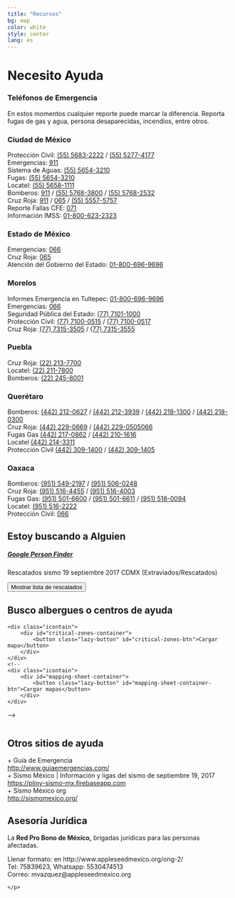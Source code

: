 ```yaml
---
title: "Recursos"
bg: map
color: white
style: center
lang: es
---
```

<div class="row">
  <h1 class="title">Necesito <span class="black">Ayuda</span></h1>
</div>
<div class="row">
  <h3 class="subtitle pink">Teléfonos de Emergencia</h3>
  En estos momentos cualquier reporte puede marcar la diferencia. Reporta fugas de gas y agua, persona desaparecidas, incendios, entre otros.
</div>
<div class="row">
  <div class="column one-half">
    <h3>Ciudad de México</h3>
    Protección Civil: <a href="tel:5556832222">(55) 5683-2222</a> / <a href="tel:5552774177">(55) 5277-4177</a><br />
    Emergencias: <a href="tel:911">911</a><br />
    Sistema de Aguas: <a href="tel:5556543210">(55) 5654-3210</a><br />
    Fugas: <a href="tel:5556543210">(55) 5654-3210</a><br />
    Locatel: <a href="tel:5556581111">(55) 5658-1111</a><br />
    Bomberos: <a href="tel:911">911</a> / <a href="tel:5557683800">(55) 5768-3800</a> / <a href="tel:5557682532">(55) 5768-2532</a><br />
    Cruz Roja: <a href="tel:911">911</a> / <a href="tel:065">065</a> / <a href="tel:5555575757">(55) 5557-5757</a><br />
    Reporte Fallas CFE: <a href="tel:071">071</a><br />
    Información IMSS: <a href="tel:018006232323">01-800-623-2323</a>
  </div>
  <div class="column one-half">
    <h3>Estado de México</h3>
    Emergencias: <a href="tel:066">066</a><br />
    Cruz Roja: <a href="tel:065">065</a><br />
    Atención del Gobierno del Estado: <a href="tel:018006969696">01-800-696-9696</a>
  </div>
</div>
<div class="row">
  <div class="column one-half">
    <h3>Morelos</h3>
    Informes Emergencia en Tultepec: <a href="tel:018006969696">01-800-696-9696</a><br />
    Emergencias: <a href="tel:066">066</a><br />
    Seguridad Pública del Estado: <a href="tel:7771011000">(77) 7101-1000</a><br />
    Protección Civil: <a href="tel:7771000515">(77) 7100-0515</a> / <a href="tel:7771000517">(77) 7100-0517</a><br />
    Cruz Roja: <a href="tel:7773153505">(77) 7315-3505</a> / <a href="tel:7773153555">(77) 7315-3555</a>
  </div>
  <div class="column one-half">
    <h3>Puebla</h3>
    Cruz Roja: <a href="tel:222137700">(22) 213-7700</a><br />
    Locatel: <a href="tel:222117800">(22) 211-7800</a><br />
    Bomberos: <a href="tel:222458001">(22) 245-8001</a>
  </div>
</div>
<div class="row">
  <div class="column one-half">
    <h3>Querétaro</h3>
    Bomberos: <a href="tel:4422120627">(442) 212-0627</a> / <a href="tel:4422123939">(442) 212-3939</a> / <a href="tel:4422181300">(442) 218-1300</a> / <a href="tel:4422180300">(442) 218-0300</a><br />
    Cruz Roja: <a href="tel:4422290669">(442) 229-0669</a> / <a href="tel:4422290505066">(442) 229-0505066</a><br />
    Fugas Gas <a href="tel:4422170862">(442) 217-0862</a> / <a href="tel:4422101616">(442) 210-1616</a><br />
    Locatel <a href="tel:4422143311">(442) 214-3311</a><br />
    Protección Civil <a href="tel:4423091400">(442) 309-1400</a> / <a href="tel:4423091405">(442) 309-1405</a>
  </div>
  <div class="column one-half">
    <h3>Oaxaca</h3>
    Bomberos: <a href="tel:9515492197">(951) 549-2197</a> / <a href="tel:9515060248">(951) 506-0248</a><br />
    Cruz Roja: <a href="tel:9515164455">(951) 516-4455</a> / <a href="tel:9515164003">(951) 516-4003</a><br />
    Fugas Gas: <a href="tel:9515016600">(951) 501-6600</a> / <a href="tel:9515016611">(951) 501-6611</a> / <a href="tel:9515180094">(951) 518-0094</a><br />
    Locatel: <a href="tel:9515162222">(951) 516-2222</a><br />
    Protección Civil: <a href="tel:066">066</a>
  </div>
</div>

<div class="row">
	<h2 class="subtitle pink">Estoy buscando a Alguien</h2>
	<h5><a href="https://google.org/personfinder/2017-puebla-mexico-earthquake" target="_blank" rel="noopener noreferrer">Google Person Finder</a></h5>
	<p>Rescatados sismo 19 septiembre 2017 CDMX (Extraviados/Rescatados)</p>
	<div class="icontain">
		<div id="rescued-sheet-container">
			<button class="lazy-button" id="rescued-sheet-container-btn">Mostrar lista de rescatados</button>
		</div>
	</div>
	<h2 class="subtitle pink">Busco albergues o centros de ayuda</h2>

	<div class="icontain">
		<div id="critical-zones-container">
			<button class="lazy-button" id="critical-zones-btn">Cargar mapa</button>
		</div>
	</div>
	<!--
	<div class="icontain">
		<div id="mapping-sheet-container">
			<button class="lazy-button" id="mapping-sheet-container-btn">Cargar mapas</button>
		</div>
	</div>
-->
</div>

<div class="row">
	<div class="one-half column">
		<h2 class="subtitle pink">Otros sitios de ayuda</h2>
		+ Guía de Emergencia <br>
		<a target="_blank" rel="noopener noreferrer" href="http://www.guiaemergencias.com/">http://www.guiaemergencias.com/</a> <br>
		+ Sismo México | Información y ligas del sismo de septiembre 19, 2017 <br>
		<a target="_blank" rel="noopener noreferrer" href="https://pliny-sismo-mx.firebaseapp.com">https://pliny-sismo-mx.firebaseapp.com</a> <br>
		+ Sismo México org<br>
		<a target="_blank" rel="noopener noreferrer" href="http://sismomexico.org/">http://sismomexico.org/</a> <br>
	</div>
	<div class="one-half column"></div>
	<h2 class="subtitle pink">Asesoría Jurídica</h2>
	<p> La <strong>Red Pro Bono de México,</strong> brigadas jurídicas para las personas afectadas.</p>
	<p>
		Llenar formato: en http://www.appleseedmexico.org/ong-2/ <br>
		Tel: 75839623, Whatsapp: 5530474513 <br>
		Correo: mvazquez@appleseedmexico.org

	</p>
</div>
